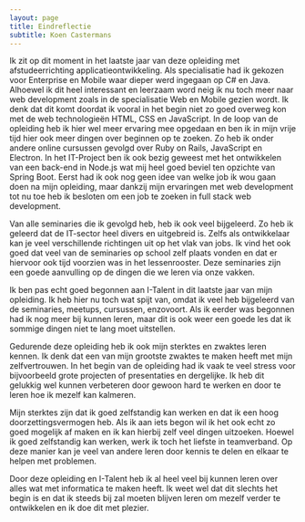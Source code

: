 ```yaml
---
layout: page
title: Eindreflectie
subtitle: Koen Castermans
---
```


Ik zit op dit moment in het laatste jaar van deze opleiding met afstudeerrichting applicatieontwikkeling. Als specialisatie had ik gekozen voor Enterprise en Mobile waar dieper werd ingegaan op C# en Java. Alhoewel ik dit heel interessant en leerzaam word neig ik nu toch meer naar web development zoals in de specialisatie Web en Mobile gezien wordt. Ik denk dat dit komt doordat ik vooral in het begin niet zo goed overweg kon met de web technologieën HTML, CSS en JavaScript. In de loop van de opleiding heb ik hier wel meer ervaring mee opgedaan en ben ik in mijn vrije tijd hier ook meer dingen over beginnen op te zoeken. Zo heb ik onder andere online cursussen gevolgd over Ruby on Rails, JavaScript en Electron. In het IT-Project ben ik ook bezig geweest met het ontwikkelen van een back-end in Node.js wat mij heel goed beviel ten opzichte van Spring Boot. Eerst had ik ook nog geen idee van welke job ik wou gaan doen na mijn opleiding, maar dankzij mijn ervaringen met web development tot nu toe heb ik besloten om een job te zoeken in full stack web development. 

Van alle seminaries die ik gevolgd heb, heb ik ook veel bijgeleerd. Zo heb ik geleerd dat de IT-sector heel divers en uitgebreid is. Zelfs als ontwikkelaar kan je veel verschillende richtingen uit op het vlak van jobs. Ik vind het ook goed dat veel van de seminaries op school zelf plaats vonden en dat er hiervoor ook tijd voorzien was in het lessenrooster. Deze seminaries zijn een goede aanvulling op de dingen die we leren via onze vakken. 

Ik ben pas echt goed begonnen aan I-Talent in dit laatste jaar van mijn opleiding. Ik heb hier nu toch wat spijt van, omdat ik veel heb bijgeleerd van de seminaries, meetups, cursussen, enzovoort. Als ik eerder was begonnen had ik nog meer bij kunnen leren, maar dit is ook weer een goede les dat ik sommige dingen niet te lang moet uitstellen.

Gedurende deze opleiding heb ik ook mijn sterktes en zwaktes leren kennen. Ik denk dat een van mijn grootste zwaktes te maken heeft met mijn zelfvertrouwen. In het begin van de opleiding had ik vaak te veel stress voor bijvoorbeeld grote projecten of presentaties en dergelijke. Ik heb dit gelukkig wel kunnen verbeteren door gewoon hard te werken en door te leren hoe ik mezelf kan kalmeren. 

Mijn sterktes zijn dat ik goed zelfstandig kan werken en dat ik een hoog doorzettingsvermogen heb. Als ik aan iets begon wil ik het ook echt zo goed mogelijk af maken en ik kan hierbij zelf veel dingen uitzoeken. Hoewel ik goed zelfstandig kan werken, werk ik toch het liefste in teamverband. Op deze manier kan je veel van andere leren door kennis te delen en elkaar te helpen met problemen.  

Door deze opleiding en I-Talent heb ik al heel veel bij kunnen leren over alles wat met informatica te maken heeft. Ik weet wel dat dit slechts het begin is en dat ik steeds bij zal moeten blijven leren om mezelf verder te ontwikkelen en ik doe dit met plezier. 